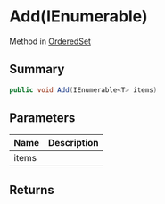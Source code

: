 # Add(IEnumerable<T>)

Method in [OrderedSet](/api/csharp/yarn.compiler.upgrader.orderedset.md)

## Summary



```csharp
public void Add(IEnumerable<T> items)
```

## Parameters

|Name|Description|
|:---|:---|
|items||

## Returns



